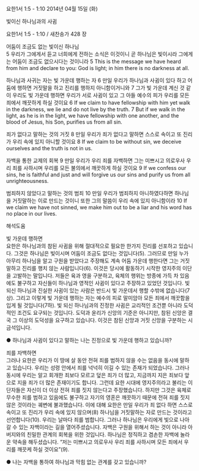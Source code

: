 요한1서 1:5 - 1:10 
2014년 04월 15일 (화)

빛이신 하나님과의 사귐



요한1서 1:5 - 1:10 / 새찬송가 428 장


어둠이 조금도 없는 빛이신 하나님        
5 우리가 그에게서 듣고 너희에게 전하는 소식은 이것이니 곧 하나님은 빛이시라 그에게는 어둠이 조금도 없으시다는 것이니라 
5 This is the message we have heard from him and declare to you: God is light; in him there is no darkness at all.   

하나님과 사귀는 자는 빛 가운데 행하는 자
6 만일 우리가 하나님과 사귐이 있다 하고 어둠에 행하면 거짓말을 하고 진리를 행하지 아니함이거니와 7 그가 빛 가운데 계신 것 같이 우리도 빛 가운데 행하면 우리가 서로 사귐이 있고 그 아들 예수의 피가 우리를 모든 죄에서 깨끗하게 하실 것이요 
6 If we claim to have fellowship with him yet walk in the darkness, we lie and do not live by the truth. 7 But if we walk in the light, as he is in the light, we have fellowship with one another, and the blood of Jesus, his Son, purifies us from all sin.  

죄가 없다고 말하는 것의 거짓
8 만일 우리가 죄가 없다고 말하면 스스로 속이고 또 진리가 우리 속에 있지 아니할 것이요 
8 If we claim to be without sin, we deceive ourselves and the truth is not in us.   

자백을 통한 교제의 회복
9 만일 우리가 우리 죄를 자백하면 그는 미쁘시고 의로우사 우리 죄를 사하시며 우리를 모든 불의에서 깨끗하게 하실 것이요 
9 If we confess our sins, he is faithful and just and will forgive us our sins and purify us from all unrighteousness.   

범죄하지 않았다고 말하는 것의 범죄 
10 만일 우리가 범죄하지 아니하였다하면 하나님을 거짓말하는 이로 만드는 것이니 또한 그의 말씀이 우리 속에 있지 아니함이라
10 If we claim we have not sinned, we make him out to be a liar and his word has no place in our lives.

해석도움





빛 가운데 행하면  
요한은 하나님과의 참된 사귐을 위해 절대적으로 필요한 한가지 진리를 선포하고 있습니다. 그것은 하나님은 빛이시며 어둠이 조금도 없다는 것입니다(5). 그러므로  만일 누가 아무리 하나님을 알고 구원을 받았다고 주장해도 계속 어둠 가운데 행한다면 그는 거짓말하고 진리를 행치 않는 사람입니다(6). 이것은 당시에 활동하기 시작한 영지주의 이단을 고발하는 말입니다. 저들은 육과 영을 구분하고, 육체의 행위는 방종에 가득 차 있음에도 불구하고 자신들이 하나님과 영적인 사귐이 있다고 주장하고 있었던 것입니다. 빛 되신 하나님과 진실한 사귐이 있는 사람은 반드시 빛 가운데서 행할 수밖에 없습니다(7상). 그리고 이렇게 빛 가운데 행하는 자는 예수의 피로 말미암아 모든 죄에서 깨끗함을 입게 될 것입니다(7하). 빛 되신 하나님과의 진정한 사귐은 교리적인 조건뿐 아니라 도덕적인 조건도 요구되는 것입니다. 도덕과 윤리가 신앙의 기준은 아니지만, 참된 신앙은 결국 그 이상의 도덕성을 요구하고 있습니다. 이것은 참된 신앙과 거짓 신앙을 구분하는 시금석입니다. 

● 하나님과 사귐이 있다고 말하는 나는 진정으로 빛 가운데 행하고 있습니까?  

죄를 자백하면  
그러나 요한은 우리가 이 땅에 살 동안 전혀 죄를 범하지 않을 수는 없음을 동시에 말하고 있습니다. 우리는 성령 안에서 죄를 넉넉히 이길 수 있는 존재가 되었습니다. 그러나 동시에 우리는 알고 회개한 죄보다 모르고 덮은 죄가 더 많고, 지금까지 지은 죄보다 앞으로 지을 죄가 더 많은 존재이기도 합니다. 그런데 요한 시대에 영지주의라고 불리는 이단자들은 자신이 더 이상 전혀 죄를 짓지 않는다고 주장했습니다. 하지만 그것은 육체로 무수한 죄를 범하고 있음에도 불구하고 자기의 영혼은 깨끗하기 때문에 전혀 죄를 짓지 않은 것이라는 궤변에 불과했습니다. 이에 대해 요한은 만일 우리가 죄 없다 하면 스스로 속이고 또 진리가 우리 속에 있지 않으며(8) 하나님을 거짓말하는 자로 만드는 것이라고 선언합니다(10). 우리는 날마다 죄를 범합니다. 그러나 하나님은 우리에게 빛으로 나아갈 수 있는 자백이라는 길을 열어주셨습니다. 자백은 구원을 위해서 하는 것이 아니라 아버지와의 친밀한 관계의 회복을 위한 것입니다. 하나님은 정직하고 겸손한 자백에 놀라운 약속을 해두셨습니다. “저는 미쁘시고 의로우사 우리 죄를 사하시며 모든 죄에서 우리를 깨끗케 하실 것이요”(9). 

● 나는 자백을 통하여 하나님과 막힘 없는 관계를 갖고 있습니까?